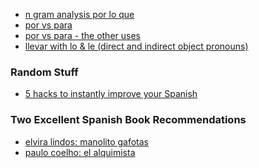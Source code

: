 
- [n gram analysis por lo que](https://www.youtube.com/watch?v=4URFWAOaL64)
- [por vs para](https://www.youtube.com/watch?v=dBY2HEWyOEQ)
- [por vs para - the other uses](https://www.youtube.com/watch?v=Sh8YV3jT9JY)
- [llevar with lo & le (direct and indirect object pronouns)](https://www.youtube.com/watch?v=pNyxIqDfRWU)

### Random Stuff

- [5 hacks to instantly improve your Spanish](https://www.youtube.com/watch?v=ktYjQ9zqiC8)

### Two Excellent Spanish Book Recommendations

- [elvira lindos: manolito gafotas]()
- [paulo coelho: el alquimista]()
